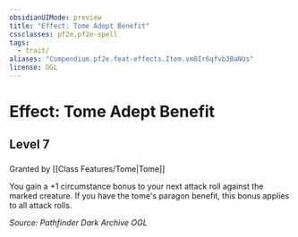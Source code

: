 ```yaml
---
obsidianUIMode: preview
title: "Effect: Tome Adept Benefit"
cssclasses: pf2e,pf2e-spell
tags:
  - trait/
aliases: "Compendium.pf2e.feat-effects.Item.vm8Ir6qfvb3BaNUs"
license: OGL
---
```

# Effect: Tome Adept Benefit
## Level 7
### 






Granted by [[Class Features/Tome|Tome]]

You gain a +1 circumstance bonus to your next attack roll against the marked creature. If you have the tome's paragon benefit, this bonus applies to all attack rolls.

*Source: Pathfinder Dark Archive*
*OGL*